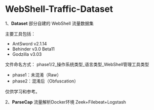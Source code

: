 # WebShell-Traffic-Dataset
1、**Dataset** 部分自建的 WebShell 流量数据集

主要工具包括：
- AntSword v2.1.14
- Behinder v3.0 Beta11
- Godzilla v3.03

文件命名方式：
phase1/2_操作系统类型_语言类型_WebShell管理工具类型

- phase1：未混淆（Raw）
- phase2：混淆后（Obfuscation）

仅供学习和参考。

2、**ParseCap** 流量解析Docker环境 Zeek+Filebeat+Logstash
